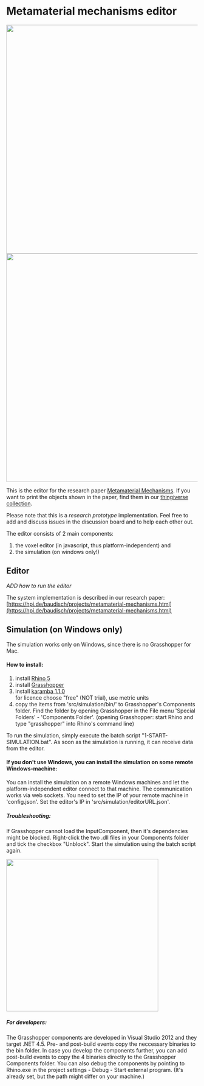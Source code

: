 # Metamaterial mechanisms editor

<img src="https://hpi.de/fileadmin/_processed_/csm_WEB_door_frontal-01_e7de4434b2.png" width="600" />
<img src="https://hpi.de/fileadmin/_processed_/csm_WEB_editor-01_1d3222effd.png" width="600" />

This is the editor for the research paper [Metamaterial Mechanisms](https://hpi.de/baudisch/projects/metamaterial-mechanisms.html). If you want to print the objects shown in the paper, find them in our [thingiverse collection](http://www.thingiverse.com/HassoPlattnerInstitute_HCI/collections/metamaterial-mechanisms).

Please note that this is a *research prototype* implementation. Feel free to add and discuss issues in the discussion board and to help each other out. 

The editor consists of 2 main components: 

1. the voxel editor (in javascript, thus platform-independent) and 
2. the simulation (on windows only!)


## Editor
_ADD how to run the editor_

The system implementation is described in our research paper: [https://hpi.de/baudisch/projects/metamaterial-mechanisms.html](https://hpi.de/baudisch/projects/metamaterial-mechanisms.html)





## Simulation (on Windows only)
The simulation works only on Windows, since there is no Grasshopper for Mac. 


#### How to install:

1. install [Rhino 5](http://www.rhino3d.com/download)
2. install [Grasshopper](http://www.grasshopper3d.com/page/download-1)
3. install [karamba 1.1.0](http://www.food4rhino.com/app/karamba?etx=)  
    for licence choose "free" (NOT trial), use metric units
4. copy the items from 'src/simulation/bin/' to Grasshopper's Components folder. Find the folder by opening Grasshopper in the File menu 'Special Folders' - 'Components Folder'. (opening Grasshopper: start Rhino and type "grasshopper" into Rhino's command line)

To run the simulation, simply execute the batch script "1-START-SIMULATION.bat". As soon as the simulation is running, it can receive data from the editor.


#### If you don't use Windows, you can install the simulation on some remote Windows-machine: 
You can install the simulation on a remote Windows machines and let the platform-independent editor connect to that machine. The communication works via web sockets. You need to set the IP of your remote machine in 'config.json'. Set the editor's IP in 'src/simulation/editorURL.json'.


##### Troubleshooting: 
If Grasshopper cannot load the InputComponent, then it's dependencies might be blocked. Right-click the two .dll files in your Components folder and tick the checkbox "Unblock". Start the simulation using the batch script again.

<img src="https://www13.hpi.uni-potsdam.de/fileadmin/user_upload/fachgebiete/baudisch/projects/metamaterial/metamaterial-mechanisms/deploy-info--unblock_dll.jpg" width="400" />


##### For developers:
The Grasshopper components are developed in Visual Studio 2012 and they target .NET 4.5. Pre- and post-build events copy the neccessary binaries to the bin folder. In case you develop the components further, you can add post-build events to copy the 4 binaries directly to the Grasshopper Components folder. You can also debug the components by pointing to Rhino.exe in the project settings - Debug - Start external program. (It's already set, but the path might differ on your machine.)